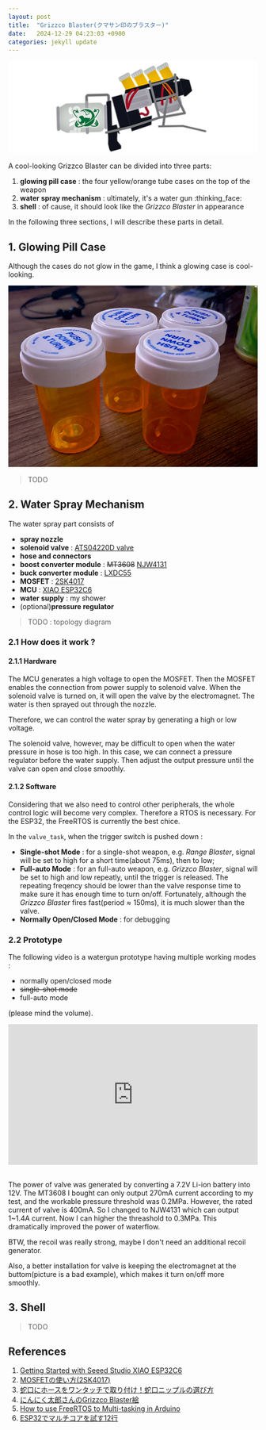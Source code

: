 ```yaml
---
layout: post
title:  "Grizzco Blaster(クマサン印のブラスター)"
date:   2024-12-29 04:23:03 +0900
categories: jekyll update
---
```


![splatoon3-grizzco-blaster](/assets/grizzco-blaster//splatoon3-grizzco-blaster.png)

A cool-looking Grizzco Blaster can be divided into three parts:
1. **glowing pill case** : the four yellow/orange tube cases on the top of the weapon
2. **water spray mechanism** : ultimately, it's a water gun :thinking_face:
3. **shell** : of cause, it should look like the _Grizzco Blaster_ in appearance

In the following three sections, I will describe these parts in detail.

## 1. Glowing Pill Case

Although the cases do not glow in the game, I think a glowing case is cool-looking.

![pillcase](/assets/grizzco-blaster/pillcase.png)

> TODO


## 2. Water Spray Mechanism

The water spray part consists of
+ **spray nozzle**
+ **solenoid valve** : [ATS04220D valve](https://www.sengoku.co.jp/mod/sgk_cart/detail.php?code=EEHD-68GC)
+ **hose and connectors**
+ **boost converter module** : ~~MT3608~~ [NJW4131](https://akizukidenshi.com/catalog/g/g107406/)
+ **buck converter module** : [LXDC55](https://akizukidenshi.com/catalog/g/g109981/)
+ **MOSFET** : [2SK4017](https://akizukidenshi.com/catalog/g/g107597/)
+ **MCU** : [XIAO ESP32C6](https://akizukidenshi.com/catalog/g/g129481/)
+ **water supply** : my shower
+ (optional)**pressure regulator**

> TODO : topology diagram

### 2.1 How does it work ?
#### 2.1.1 Hardware
The MCU generates a high voltage to open the MOSFET.
Then the MOSFET enables the connection from power supply to solenoid valve.
When the solenoid valve is turned on, it will open the valve by the electromagnet.
The water is then sprayed out through the nozzle.

Therefore, we can control the water spray by generating a high or low voltage. 

The solenoid valve, however, may be difficult to open when the water pressure in hose is too high. In this case, we can connect a pressure regulator before the water supply. Then adjust the output pressure until the valve can open and close smoothly.

#### 2.1.2 Software
Considering that we also need to control other peripherals, the whole control logic will become very complex. Therefore a RTOS is necessary. For the ESP32, the FreeRTOS is currently the best chice.

In the `valve_task`, when the trigger switch is pushed down : 
+ **Single-shot Mode** : for a single-shot weapon, e.g. _Range Blaster_, signal will be set to high for a short time(about $75\text{ms}$), then to low;
+ **Full-auto Mode** : for an full-auto weapon, e.g. _Grizzco Blaster_, signal will be set to high and low repeatly, until the trigger is released. The repeating freqency should be lower than the valve response time to make sure it has enough time to turn on/off. Fortunately, although the _Grizzco Blaster_ fires fast($\text{period} \approx 150\text{ms}$), it is much slower than the valve.
+ **Normally Open/Closed Mode** : for debugging


### 2.2 Prototype

The following video is a watergun prototype having multiple working modes :
+ normally open/closed mode
+ ~~single-shot mode~~
+ full-auto mode
 
(please mind the volume).

<div class="video-container">
  <iframe src="https://www.youtube.com/embed/4DMsg3ytcs4" frameborder="0" allow="accelerometer; autoplay; encrypted-media; gyroscope; picture-in-picture" allowfullscreen></iframe>
</div>

<style>
  .video-container {
    position: relative;
    width: 100%;
    padding-bottom: 56.25%; /* 16:9 aspect ratio */
    height: 0;
    overflow: hidden;
  }

  .video-container iframe {
    position: absolute;
    top: 0;
    left: 0;
    width: 100%;
    height: 100%;
  }
</style>
<br>

The power of valve was generated by converting a 7.2V Li-ion battery into 12V. The MT3608 I bought can only output 270mA current according to my test, and the workable pressure threshold was 0.2MPa. However, the rated current of valve is 400mA. So I changed to NJW4131 which can output 1~1.4A current. Now I can higher the threashold to 0.3MPa. This dramatically improved the power of waterflow.

BTW, the recoil was really strong, maybe I don't need an additional recoil generator.

Also, a better installation for valve is keeping the electromagnet at the buttom(picture is a bad example), which makes it turn on/off more smoothly.



## 3. Shell

> TODO

## References

1. [Getting Started with Seeed Studio XIAO ESP32C6](https://wiki.seeedstudio.com/xiao_esp32c6_getting_started/)
2. [MOSFETの使い方(2SK4017)](https://nobita-rx7.hatenablog.com/entry/27544812)
3. [蛇口にホースをワンタッチで取り付け！蛇口ニップルの選び方](https://www.takagi-member.jp/contents/detail/367)
4. [にんにく太郎さんのGrizzco Blaster絵](https://www.pixiv.net/artworks/84511373)
5. [How to use FreeRTOS to Multi-tasking in Arduino](https://wiki.seeedstudio.com/Software-FreeRTOS/)
6. [ESP32でマルチコアを試す12行](https://qiita.com/Ninagawa123/items/5c3a9d40996836bd825f)

<script src="https://utteranc.es/client.js"
        repo="jerksnapcrackle/jerksnapcrackle.github.io"
        issue-term="pathname"
        theme="github-light"
        crossorigin="anonymous"
        async>
</script>